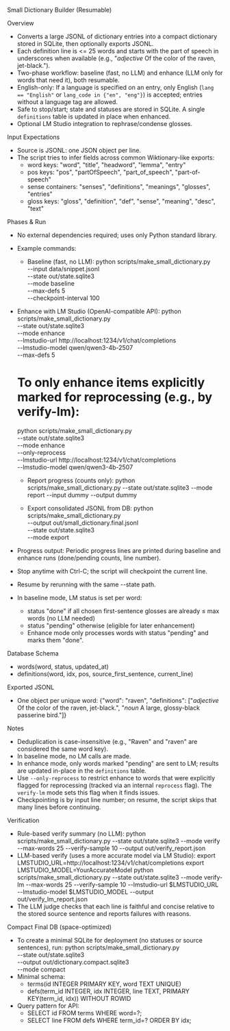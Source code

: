 Small Dictionary Builder (Resumable)

Overview
- Converts a large JSONL of dictionary entries into a compact dictionary stored in SQLite, then optionally exports JSONL.
- Each definition line is <= 25 words and starts with the part of speech in underscores when available (e.g., "_adjective_ Of the color of the raven, jet-black.").
- Two-phase workflow: baseline (fast, no LLM) and enhance (LLM only for words that need it), both resumable.
- English-only: If a language is specified on an entry, only English (`lang == "English"` or `lang_code in {"en", "eng"}`) is accepted; entries without a language tag are allowed.
- Safe to stop/start; state and statuses are stored in SQLite. A single `definitions` table is updated in place when enhanced.
- Optional LM Studio integration to rephrase/condense glosses.

Input Expectations
- Source is JSONL: one JSON object per line.
- The script tries to infer fields across common Wiktionary-like exports:
  - word keys: "word", "title", "headword", "lemma", "entry"
  - pos keys: "pos", "partOfSpeech", "part_of_speech", "part-of-speech"
  - sense containers: "senses", "definitions", "meanings", "glosses", "entries"
  - gloss keys: "gloss", "definition", "def", "sense", "meaning", "desc", "text"

Phases & Run
- No external dependencies required; uses only Python standard library.
- Example commands:

  - Baseline (fast, no LLM):
    python scripts/make_small_dictionary.py \
      --input data/snippet.jsonl \
      --state out/state.sqlite3 \
      --mode baseline \
      --max-defs 5 \
      --checkpoint-interval 100

- Enhance with LM Studio (OpenAI-compatible API):
  python scripts/make_small_dictionary.py \
    --state out/state.sqlite3 \
    --mode enhance \
    --lmstudio-url http://localhost:1234/v1/chat/completions \
    --lmstudio-model qwen/qwen3-4b-2507 \
    --max-defs 5
  # To only enhance items explicitly marked for reprocessing (e.g., by verify-lm):
  python scripts/make_small_dictionary.py \
    --state out/state.sqlite3 \
    --mode enhance \
    --only-reprocess \
    --lmstudio-url http://localhost:1234/v1/chat/completions \
    --lmstudio-model qwen/qwen3-4b-2507

  - Report progress (counts only):
    python scripts/make_small_dictionary.py --state out/state.sqlite3 --mode report --input dummy --output dummy

  - Export consolidated JSONL from DB:
    python scripts/make_small_dictionary.py \
      --output out/small_dictionary.final.jsonl \
      --state out/state.sqlite3 \
      --mode export

- Progress output: Periodic progress lines are printed during baseline and enhance runs (done/pending counts, line number).
- Stop anytime with Ctrl-C; the script will checkpoint the current line.
- Resume by rerunning with the same --state path.
- In baseline mode, LM status is set per word:
  - status "done" if all chosen first-sentence glosses are already ≤ max words (no LLM needed)
  - status "pending" otherwise (eligible for later enhancement)
  - Enhance mode only processes words with status "pending" and marks them "done".

Database Schema
- words(word, status, updated_at)
- definitions(word, idx, pos, source_first_sentence, current_line)

Exported JSONL
- One object per unique word:
  {"word": "raven", "definitions": ["_adjective_ Of the color of the raven, jet-black.", "_noun_ A large, glossy-black passerine bird."]}

Notes
- Deduplication is case-insensitive (e.g., "Raven" and "raven" are considered the same word key).
- In baseline mode, no LM calls are made.
- In enhance mode, only words marked "pending" are sent to LM; results are updated in-place in the `definitions` table.
- Use `--only-reprocess` to restrict enhance to words that were explicitly flagged for reprocessing (tracked via an internal `reprocess` flag). The `verify-lm` mode sets this flag when it finds issues.
- Checkpointing is by input line number; on resume, the script skips that many lines before continuing.

Verification
- Rule-based verify summary (no LLM):
  python scripts/make_small_dictionary.py --state out/state.sqlite3 --mode verify --max-words 25 --verify-sample 10 --output out/verify_report.json
- LLM-based verify (uses a more accurate model via LM Studio):
  export LMSTUDIO_URL=http://localhost:1234/v1/chat/completions
  export LMSTUDIO_MODEL=YourAccurateModel
  python scripts/make_small_dictionary.py --state out/state.sqlite3 --mode verify-lm --max-words 25 --verify-sample 10 --lmstudio-url $LMSTUDIO_URL --lmstudio-model $LMSTUDIO_MODEL --output out/verify_lm_report.json
- The LLM judge checks that each line is faithful and concise relative to the stored source sentence and reports failures with reasons.

Compact Final DB (space-optimized)
- To create a minimal SQLite for deployment (no statuses or source sentences), run:
  python scripts/make_small_dictionary.py \
    --state out/state.sqlite3 \
    --output out/dictionary.compact.sqlite3 \
    --mode compact
- Minimal schema:
  - terms(id INTEGER PRIMARY KEY, word TEXT UNIQUE)
  - defs(term_id INTEGER, idx INTEGER, line TEXT, PRIMARY KEY(term_id, idx)) WITHOUT ROWID
- Query pattern for API:
  - SELECT id FROM terms WHERE word=?;
  - SELECT line FROM defs WHERE term_id=? ORDER BY idx;

